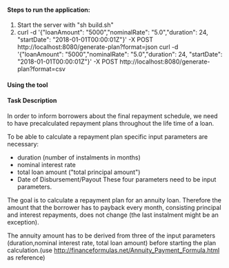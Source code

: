 #### Steps to run the application:

1. Start the server with "sh build.sh"
2. curl -d '{"loanAmount": "5000","nominalRate": "5.0","duration": 24, "startDate": "2018-01-01T00:00:01Z"}' -X POST http://localhost:8080/generate-plan?format=json
   curl -d '{"loanAmount": "5000","nominalRate": "5.0","duration": 24, "startDate": "2018-01-01T00:00:01Z"}' -X POST http://localhost:8080/generate-plan?format=csv
 
 
#### Using the tool 
   
   
#### Task Description
In order to inform borrowers about the final repayment schedule, 
we need to have precalculated repayment plans throughout the life time of a loan.
    
To be able to calculate a repayment plan specific input parameters are necessary:
   
   - duration (number of instalments in months)
   - nominal interest rate
   - total loan amount ("total principal amount")
   - Date of Disbursement/Payout
These four parameters need to be input parameters.
    
The goal is to calculate a repayment plan for an annuity loan. Therefore the amount that the
borrower has to payback every month, consisting principal and interest repayments, does not change (the last instalment might be an exception).

The annuity amount has to be derived from three of the input parameters (duration,nominal interest rate, total loan amount) before starting the plan calculation.(use http://financeformulas.net/Annuity_Payment_Formula.html as reference)